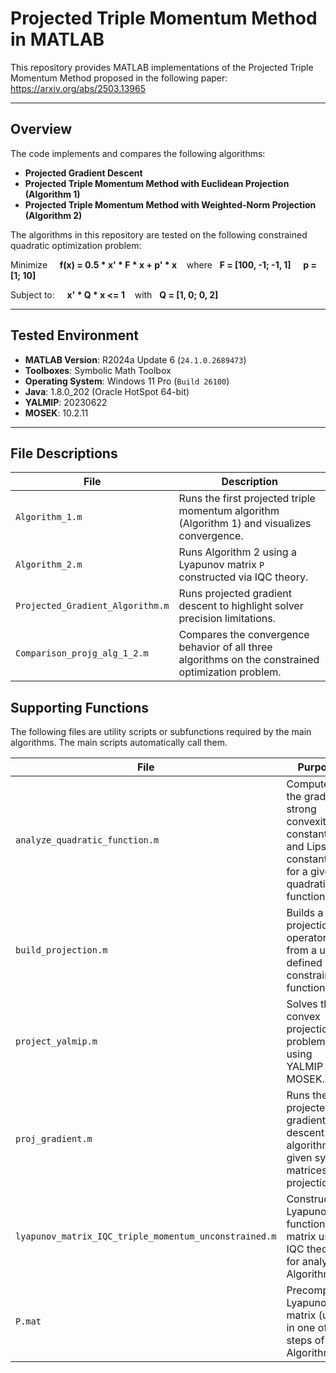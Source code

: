 # Projected Triple Momentum Method in MATLAB

This repository provides MATLAB implementations of the Projected Triple Momentum Method proposed in the following paper:  
https://arxiv.org/abs/2503.13965

---

## **Overview**

The code implements and compares the following algorithms:

- **Projected Gradient Descent**
- **Projected Triple Momentum Method with Euclidean Projection (Algorithm 1)**
- **Projected Triple Momentum Method with Weighted-Norm Projection (Algorithm 2)**

The algorithms in this repository are tested on the following constrained quadratic optimization problem:

Minimize &nbsp;&nbsp;&nbsp;&nbsp;**f(x) = 0.5 * x' * F * x + p' * x**
&nbsp;&nbsp; where  &nbsp;&nbsp;**F = [100, -1; -1, 1]**   &nbsp;&nbsp;&nbsp;&nbsp;**p = [1; 10]**

Subject to:
&nbsp;&nbsp;&nbsp;&nbsp;**x' * Q * x <= 1**   &nbsp;&nbsp; with &nbsp;&nbsp;**Q = [1, 0; 0, 2]**

---

## **Tested Environment**

- **MATLAB Version**: R2024a Update 6 (`24.1.0.2689473`)
- **Toolboxes**: Symbolic Math Toolbox
- **Operating System**: Windows 11 Pro (`Build 26100`)
- **Java**: 1.8.0_202 (Oracle HotSpot 64-bit)
- **YALMIP**: 20230622
- **MOSEK**: 10.2.11


---

## **File Descriptions**

| File                              | Description                                                                                   |
| --------------------------------- | --------------------------------------------------------------------------------------------- |
| `Algorithm_1.m`                  | Runs the first projected triple momentum algorithm (Algorithm 1) and visualizes convergence.  |
| `Algorithm_2.m`                  | Runs Algorithm 2 using a Lyapunov matrix `P` constructed via IQC theory.                          |
| `Projected_Gradient_Algorithm.m` | Runs projected gradient descent to highlight solver precision limitations.                    |
| `Comparison_projg_alg_1_2.m`     | Compares the convergence behavior of all three algorithms on the constrained optimization problem.             |


## **Supporting Functions**

The following files are utility scripts or subfunctions required by the main algorithms. The main scripts automatically call them.

| File                                          | Purpose                                                                                      |
|-----------------------------------------------|----------------------------------------------------------------------------------------------|
| `analyze_quadratic_function.m`                | Computes the gradient, strong convexity constant `m`, and Lipschitz constant `L` for a given quadratic function. |
| `build_projection.m`                          | Builds a projection operator from a user-defined constraint function.                        |
| `project_yalmip.m`                            | Solves the convex projection problem using YALMIP and MOSEK.                                |
| `proj_gradient.m`                             | Runs the projected gradient descent algorithm given system matrices and projection.          |
| `lyapunov_matrix_IQC_triple_momentum_unconstrained.m` | Constructs a Lyapunov function matrix using IQC theory for analyzing Algorithm 2.                   |
| `P.mat`                                       | Precomputed Lyapunov matrix (used in one of the steps of Algorithm 2).                         |
